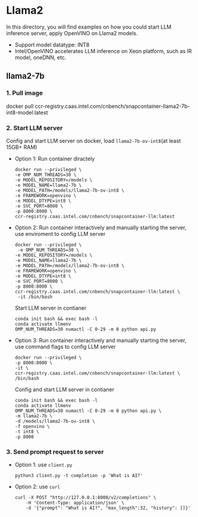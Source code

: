 # Llama2

In this directory, you will find examples on how you could start LLM inference server, apply OpenVINO on Llama2 models.
- Support model datatype: INT8
- Intel/OpenVINO accelerates LLM inference on Xeon platform, such as IR model, oneDNN, etc.

## llama2-7b

### 1. Pull image

docker pull ccr-registry.caas.intel.com/cnbench/snapcontainer-llama2-7b-int8-model:latest

### 2. Start LLM server

Config and start LLM server on docker, load `llama2-7b-ov-int8`(at least 15GB+ RAM)

- Option 1: Run container diractely

    ```shell
    docker run --privileged \
    -e OMP_NUM_THREADS=30 \
    -e MODEL_REPOSITORY=/models \
    -e MODEL_NAME=llama2-7b \
    -e MODEL_PATH=/models/llama2-7b-ov-int8 \
    -e FRAMEWORK=openvino \
    -e MODEL_DTYPE=int8 \
    -e SVC_PORT=8000 \
    -p 8000:8000 \
    ccr-registry.caas.intel.com/cnbench/snapcontainer-llm:latest
    ```

- Option 2: Run container interactively and manually starting the server, use enviroment to config LLM server

    ```shell
    docker run --privileged \
     -e OMP_NUM_THREADS=30 \
    -e MODEL_REPOSITORY=/models \
    -e MODEL_NAME=llama2-7b \
    -e MODEL_PATH=/models/llama2-7b-ov-int8 \
    -e FRAMEWORK=openvino \
    -e MODEL_DTYPE=int8 \
    -e SVC_PORT=8000 \
    -p 8000:8000 \
    ccr-registry.caas.intel.com/cnbench/snapcontainer-llm:latest \
     -it /bin/bash
    ```

    Start LLM server in contianer

    ```shell
    conda init bash && exec bash -l
    conda activate llmenv
    OMP_NUM_THREADS=30 numactl -C 0-29 -m 0 python api.py
    ```

- Option 3: Run container interactively and manually starting the server, use command flags to config LLM server

    ```shell
    docker run --privileged \
    -p 8000:8000 \
    -it \
    ccr-registry.caas.intel.com/cnbench/snapcontainer-llm:latest \
    /bin/bash
    ```

    Config and start LLM server in contianer

    ```shell
    conda init bash && exec bash -l
    conda activate llmenv
    OMP_NUM_THREADS=30 numactl -C 0-29 -m 0 python api.py \
    -m llama2-7b \
    -d /models/llama2-7b-ov-int8 \
    -f openvino \
    -t int8 \
    -p 8000
    ```

### 3. Send prompt request to server

- Option 1: use `client.py`

    ```shell
    python3 client.py -t completion -p 'What is AI?'
    ```

- Option 2: use `curl`

    ```shell
    curl -X POST "http://127.0.0.1:8000/v2/completions" \
        -H 'Content-Type: application/json' \
        -d '{"prompt": "What is AI?", "max_length":32, "history": []}'
    ```
